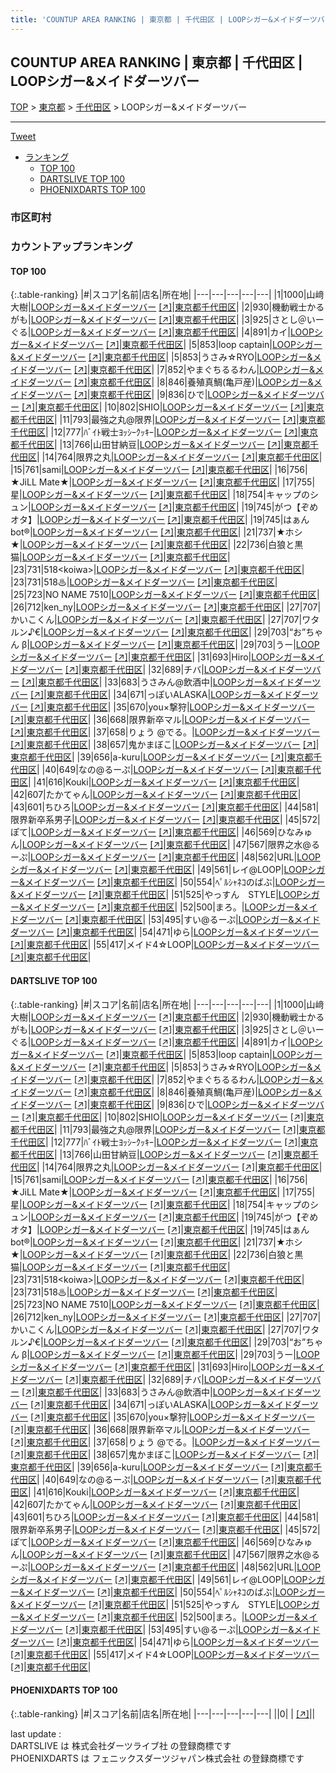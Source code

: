 ```yaml
---
title: 'COUNTUP AREA RANKING | 東京都 | 千代田区 | LOOPシガー&メイドダーツバー'
---
```

## COUNTUP AREA RANKING | 東京都 | 千代田区 | LOOPシガー&メイドダーツバー

[TOP](/darts/rank/) > [東京都](/darts/rank/東京都/) > [千代田区](/darts/rank/東京都/千代田区/) > LOOPシガー&メイドダーツバー

___

<a href="https://twitter.com/share?ref_src=twsrc%5Etfw" data-text="COUNTUP AREA RANKING | 東京都千代田区LOOPシガー&メイドダーツバー" class="twitter-share-button" data-hashtags="DARTSLIVE,PHOENIXDARTS,darts,ダーツ" data-show-count="false">Tweet</a>

* [ランキング](#カウントアップランキング)
    * [TOP 100](#top-100)
    * [DARTSLIVE TOP 100](#dartslive-top-100)
    * [PHOENIXDARTS TOP 100](#phoenixdarts-top-100)

### 市区町村

<ul>

</ul>

### カウントアップランキング

#### TOP 100



{:.table-ranking}
|#|スコア|名前|店名|所在地|
|---|---|---|---|---|
|1|1000|<span class="rank-name-dl">山﨑 大樹</span>|<a href="/darts/rank/shops/3cdc8f476b7cd1450d9b047a20a7ba1e.html">LOOPシガー&メイドダーツバー</a> <a href="https://search.dartslive.com/jp/shop/3cdc8f476b7cd1450d9b047a20a7ba1e">[↗]</a>|<a href="/darts/rank/東京都/千代田区">東京都千代田区</a>|
|2|930|<span class="rank-name-dl">機動戦士かるがも</span>|<a href="/darts/rank/shops/3cdc8f476b7cd1450d9b047a20a7ba1e.html">LOOPシガー&メイドダーツバー</a> <a href="https://search.dartslive.com/jp/shop/3cdc8f476b7cd1450d9b047a20a7ba1e">[↗]</a>|<a href="/darts/rank/東京都/千代田区">東京都千代田区</a>|
|3|925|<span class="rank-name-dl">さとし＠いーぐる</span>|<a href="/darts/rank/shops/3cdc8f476b7cd1450d9b047a20a7ba1e.html">LOOPシガー&メイドダーツバー</a> <a href="https://search.dartslive.com/jp/shop/3cdc8f476b7cd1450d9b047a20a7ba1e">[↗]</a>|<a href="/darts/rank/東京都/千代田区">東京都千代田区</a>|
|4|891|<span class="rank-name-dl">カイ</span>|<a href="/darts/rank/shops/3cdc8f476b7cd1450d9b047a20a7ba1e.html">LOOPシガー&メイドダーツバー</a> <a href="https://search.dartslive.com/jp/shop/3cdc8f476b7cd1450d9b047a20a7ba1e">[↗]</a>|<a href="/darts/rank/東京都/千代田区">東京都千代田区</a>|
|5|853|<span class="rank-name-dl">loop captain</span>|<a href="/darts/rank/shops/3cdc8f476b7cd1450d9b047a20a7ba1e.html">LOOPシガー&メイドダーツバー</a> <a href="https://search.dartslive.com/jp/shop/3cdc8f476b7cd1450d9b047a20a7ba1e">[↗]</a>|<a href="/darts/rank/東京都/千代田区">東京都千代田区</a>|
|5|853|<span class="rank-name-dl">うさみ☆RYO</span>|<a href="/darts/rank/shops/3cdc8f476b7cd1450d9b047a20a7ba1e.html">LOOPシガー&メイドダーツバー</a> <a href="https://search.dartslive.com/jp/shop/3cdc8f476b7cd1450d9b047a20a7ba1e">[↗]</a>|<a href="/darts/rank/東京都/千代田区">東京都千代田区</a>|
|7|852|<span class="rank-name-dl">やまぐちるるわん</span>|<a href="/darts/rank/shops/3cdc8f476b7cd1450d9b047a20a7ba1e.html">LOOPシガー&メイドダーツバー</a> <a href="https://search.dartslive.com/jp/shop/3cdc8f476b7cd1450d9b047a20a7ba1e">[↗]</a>|<a href="/darts/rank/東京都/千代田区">東京都千代田区</a>|
|8|846|<span class="rank-name-dl">養殖真鯛(亀戸産)</span>|<a href="/darts/rank/shops/3cdc8f476b7cd1450d9b047a20a7ba1e.html">LOOPシガー&メイドダーツバー</a> <a href="https://search.dartslive.com/jp/shop/3cdc8f476b7cd1450d9b047a20a7ba1e">[↗]</a>|<a href="/darts/rank/東京都/千代田区">東京都千代田区</a>|
|9|836|<span class="rank-name-dl">ひで</span>|<a href="/darts/rank/shops/3cdc8f476b7cd1450d9b047a20a7ba1e.html">LOOPシガー&メイドダーツバー</a> <a href="https://search.dartslive.com/jp/shop/3cdc8f476b7cd1450d9b047a20a7ba1e">[↗]</a>|<a href="/darts/rank/東京都/千代田区">東京都千代田区</a>|
|10|802|<span class="rank-name-dl">SHIO</span>|<a href="/darts/rank/shops/3cdc8f476b7cd1450d9b047a20a7ba1e.html">LOOPシガー&メイドダーツバー</a> <a href="https://search.dartslive.com/jp/shop/3cdc8f476b7cd1450d9b047a20a7ba1e">[↗]</a>|<a href="/darts/rank/東京都/千代田区">東京都千代田区</a>|
|11|793|<span class="rank-name-dl">最強之丸@限界</span>|<a href="/darts/rank/shops/3cdc8f476b7cd1450d9b047a20a7ba1e.html">LOOPシガー&メイドダーツバー</a> <a href="https://search.dartslive.com/jp/shop/3cdc8f476b7cd1450d9b047a20a7ba1e">[↗]</a>|<a href="/darts/rank/東京都/千代田区">東京都千代田区</a>|
|12|777|<span class="rank-name-dl">ﾊﾞｲﾄ戦士ﾖｯｼｰｸｯｷｰ</span>|<a href="/darts/rank/shops/3cdc8f476b7cd1450d9b047a20a7ba1e.html">LOOPシガー&メイドダーツバー</a> <a href="https://search.dartslive.com/jp/shop/3cdc8f476b7cd1450d9b047a20a7ba1e">[↗]</a>|<a href="/darts/rank/東京都/千代田区">東京都千代田区</a>|
|13|766|<span class="rank-name-dl">山田甘納豆</span>|<a href="/darts/rank/shops/3cdc8f476b7cd1450d9b047a20a7ba1e.html">LOOPシガー&メイドダーツバー</a> <a href="https://search.dartslive.com/jp/shop/3cdc8f476b7cd1450d9b047a20a7ba1e">[↗]</a>|<a href="/darts/rank/東京都/千代田区">東京都千代田区</a>|
|14|764|<span class="rank-name-dl">限界之丸</span>|<a href="/darts/rank/shops/3cdc8f476b7cd1450d9b047a20a7ba1e.html">LOOPシガー&メイドダーツバー</a> <a href="https://search.dartslive.com/jp/shop/3cdc8f476b7cd1450d9b047a20a7ba1e">[↗]</a>|<a href="/darts/rank/東京都/千代田区">東京都千代田区</a>|
|15|761|<span class="rank-name-dl">sami</span>|<a href="/darts/rank/shops/3cdc8f476b7cd1450d9b047a20a7ba1e.html">LOOPシガー&メイドダーツバー</a> <a href="https://search.dartslive.com/jp/shop/3cdc8f476b7cd1450d9b047a20a7ba1e">[↗]</a>|<a href="/darts/rank/東京都/千代田区">東京都千代田区</a>|
|16|756|<span class="rank-name-dl">★JiLL Mate★</span>|<a href="/darts/rank/shops/3cdc8f476b7cd1450d9b047a20a7ba1e.html">LOOPシガー&メイドダーツバー</a> <a href="https://search.dartslive.com/jp/shop/3cdc8f476b7cd1450d9b047a20a7ba1e">[↗]</a>|<a href="/darts/rank/東京都/千代田区">東京都千代田区</a>|
|17|755|<span class="rank-name-dl">星</span>|<a href="/darts/rank/shops/3cdc8f476b7cd1450d9b047a20a7ba1e.html">LOOPシガー&メイドダーツバー</a> <a href="https://search.dartslive.com/jp/shop/3cdc8f476b7cd1450d9b047a20a7ba1e">[↗]</a>|<a href="/darts/rank/東京都/千代田区">東京都千代田区</a>|
|18|754|<span class="rank-name-dl">キャップのシュン</span>|<a href="/darts/rank/shops/3cdc8f476b7cd1450d9b047a20a7ba1e.html">LOOPシガー&メイドダーツバー</a> <a href="https://search.dartslive.com/jp/shop/3cdc8f476b7cd1450d9b047a20a7ba1e">[↗]</a>|<a href="/darts/rank/東京都/千代田区">東京都千代田区</a>|
|19|745|<span class="rank-name-dl">がつ【ぞめオタ】</span>|<a href="/darts/rank/shops/3cdc8f476b7cd1450d9b047a20a7ba1e.html">LOOPシガー&メイドダーツバー</a> <a href="https://search.dartslive.com/jp/shop/3cdc8f476b7cd1450d9b047a20a7ba1e">[↗]</a>|<a href="/darts/rank/東京都/千代田区">東京都千代田区</a>|
|19|745|<span class="rank-name-dl">はぁんbot®</span>|<a href="/darts/rank/shops/3cdc8f476b7cd1450d9b047a20a7ba1e.html">LOOPシガー&メイドダーツバー</a> <a href="https://search.dartslive.com/jp/shop/3cdc8f476b7cd1450d9b047a20a7ba1e">[↗]</a>|<a href="/darts/rank/東京都/千代田区">東京都千代田区</a>|
|21|737|<span class="rank-name-dl">★ホシ★</span>|<a href="/darts/rank/shops/3cdc8f476b7cd1450d9b047a20a7ba1e.html">LOOPシガー&メイドダーツバー</a> <a href="https://search.dartslive.com/jp/shop/3cdc8f476b7cd1450d9b047a20a7ba1e">[↗]</a>|<a href="/darts/rank/東京都/千代田区">東京都千代田区</a>|
|22|736|<span class="rank-name-dl">白狼と黒猫</span>|<a href="/darts/rank/shops/3cdc8f476b7cd1450d9b047a20a7ba1e.html">LOOPシガー&メイドダーツバー</a> <a href="https://search.dartslive.com/jp/shop/3cdc8f476b7cd1450d9b047a20a7ba1e">[↗]</a>|<a href="/darts/rank/東京都/千代田区">東京都千代田区</a>|
|23|731|<span class="rank-name-dl">518&lt;koiwa&gt;</span>|<a href="/darts/rank/shops/3cdc8f476b7cd1450d9b047a20a7ba1e.html">LOOPシガー&メイドダーツバー</a> <a href="https://search.dartslive.com/jp/shop/3cdc8f476b7cd1450d9b047a20a7ba1e">[↗]</a>|<a href="/darts/rank/東京都/千代田区">東京都千代田区</a>|
|23|731|<span class="rank-name-dl">518♨</span>|<a href="/darts/rank/shops/3cdc8f476b7cd1450d9b047a20a7ba1e.html">LOOPシガー&メイドダーツバー</a> <a href="https://search.dartslive.com/jp/shop/3cdc8f476b7cd1450d9b047a20a7ba1e">[↗]</a>|<a href="/darts/rank/東京都/千代田区">東京都千代田区</a>|
|25|723|<span class="rank-name-dl">NO NAME 7510</span>|<a href="/darts/rank/shops/3cdc8f476b7cd1450d9b047a20a7ba1e.html">LOOPシガー&メイドダーツバー</a> <a href="https://search.dartslive.com/jp/shop/3cdc8f476b7cd1450d9b047a20a7ba1e">[↗]</a>|<a href="/darts/rank/東京都/千代田区">東京都千代田区</a>|
|26|712|<span class="rank-name-dl">ken_ny</span>|<a href="/darts/rank/shops/3cdc8f476b7cd1450d9b047a20a7ba1e.html">LOOPシガー&メイドダーツバー</a> <a href="https://search.dartslive.com/jp/shop/3cdc8f476b7cd1450d9b047a20a7ba1e">[↗]</a>|<a href="/darts/rank/東京都/千代田区">東京都千代田区</a>|
|27|707|<span class="rank-name-dl">かいこくん</span>|<a href="/darts/rank/shops/3cdc8f476b7cd1450d9b047a20a7ba1e.html">LOOPシガー&メイドダーツバー</a> <a href="https://search.dartslive.com/jp/shop/3cdc8f476b7cd1450d9b047a20a7ba1e">[↗]</a>|<a href="/darts/rank/東京都/千代田区">東京都千代田区</a>|
|27|707|<span class="rank-name-dl">ワタルン♪€</span>|<a href="/darts/rank/shops/3cdc8f476b7cd1450d9b047a20a7ba1e.html">LOOPシガー&メイドダーツバー</a> <a href="https://search.dartslive.com/jp/shop/3cdc8f476b7cd1450d9b047a20a7ba1e">[↗]</a>|<a href="/darts/rank/東京都/千代田区">東京都千代田区</a>|
|29|703|<span class="rank-name-dl">“お”ちゃん β</span>|<a href="/darts/rank/shops/3cdc8f476b7cd1450d9b047a20a7ba1e.html">LOOPシガー&メイドダーツバー</a> <a href="https://search.dartslive.com/jp/shop/3cdc8f476b7cd1450d9b047a20a7ba1e">[↗]</a>|<a href="/darts/rank/東京都/千代田区">東京都千代田区</a>|
|29|703|<span class="rank-name-dl">うー</span>|<a href="/darts/rank/shops/3cdc8f476b7cd1450d9b047a20a7ba1e.html">LOOPシガー&メイドダーツバー</a> <a href="https://search.dartslive.com/jp/shop/3cdc8f476b7cd1450d9b047a20a7ba1e">[↗]</a>|<a href="/darts/rank/東京都/千代田区">東京都千代田区</a>|
|31|693|<span class="rank-name-dl">Hiro</span>|<a href="/darts/rank/shops/3cdc8f476b7cd1450d9b047a20a7ba1e.html">LOOPシガー&メイドダーツバー</a> <a href="https://search.dartslive.com/jp/shop/3cdc8f476b7cd1450d9b047a20a7ba1e">[↗]</a>|<a href="/darts/rank/東京都/千代田区">東京都千代田区</a>|
|32|689|<span class="rank-name-dl">チバ</span>|<a href="/darts/rank/shops/3cdc8f476b7cd1450d9b047a20a7ba1e.html">LOOPシガー&メイドダーツバー</a> <a href="https://search.dartslive.com/jp/shop/3cdc8f476b7cd1450d9b047a20a7ba1e">[↗]</a>|<a href="/darts/rank/東京都/千代田区">東京都千代田区</a>|
|33|683|<span class="rank-name-dl">うさみん@飲酒中</span>|<a href="/darts/rank/shops/3cdc8f476b7cd1450d9b047a20a7ba1e.html">LOOPシガー&メイドダーツバー</a> <a href="https://search.dartslive.com/jp/shop/3cdc8f476b7cd1450d9b047a20a7ba1e">[↗]</a>|<a href="/darts/rank/東京都/千代田区">東京都千代田区</a>|
|34|671|<span class="rank-name-dl">っぽいALASKA</span>|<a href="/darts/rank/shops/3cdc8f476b7cd1450d9b047a20a7ba1e.html">LOOPシガー&メイドダーツバー</a> <a href="https://search.dartslive.com/jp/shop/3cdc8f476b7cd1450d9b047a20a7ba1e">[↗]</a>|<a href="/darts/rank/東京都/千代田区">東京都千代田区</a>|
|35|670|<span class="rank-name-dl">you×撃狩</span>|<a href="/darts/rank/shops/3cdc8f476b7cd1450d9b047a20a7ba1e.html">LOOPシガー&メイドダーツバー</a> <a href="https://search.dartslive.com/jp/shop/3cdc8f476b7cd1450d9b047a20a7ba1e">[↗]</a>|<a href="/darts/rank/東京都/千代田区">東京都千代田区</a>|
|36|668|<span class="rank-name-dl">限界新卒マル</span>|<a href="/darts/rank/shops/3cdc8f476b7cd1450d9b047a20a7ba1e.html">LOOPシガー&メイドダーツバー</a> <a href="https://search.dartslive.com/jp/shop/3cdc8f476b7cd1450d9b047a20a7ba1e">[↗]</a>|<a href="/darts/rank/東京都/千代田区">東京都千代田区</a>|
|37|658|<span class="rank-name-dl">りょう @でる。</span>|<a href="/darts/rank/shops/3cdc8f476b7cd1450d9b047a20a7ba1e.html">LOOPシガー&メイドダーツバー</a> <a href="https://search.dartslive.com/jp/shop/3cdc8f476b7cd1450d9b047a20a7ba1e">[↗]</a>|<a href="/darts/rank/東京都/千代田区">東京都千代田区</a>|
|38|657|<span class="rank-name-dl">鬼かまぼこ</span>|<a href="/darts/rank/shops/3cdc8f476b7cd1450d9b047a20a7ba1e.html">LOOPシガー&メイドダーツバー</a> <a href="https://search.dartslive.com/jp/shop/3cdc8f476b7cd1450d9b047a20a7ba1e">[↗]</a>|<a href="/darts/rank/東京都/千代田区">東京都千代田区</a>|
|39|656|<span class="rank-name-dl">a-kuru</span>|<a href="/darts/rank/shops/3cdc8f476b7cd1450d9b047a20a7ba1e.html">LOOPシガー&メイドダーツバー</a> <a href="https://search.dartslive.com/jp/shop/3cdc8f476b7cd1450d9b047a20a7ba1e">[↗]</a>|<a href="/darts/rank/東京都/千代田区">東京都千代田区</a>|
|40|649|<span class="rank-name-dl">なの@るーぷ</span>|<a href="/darts/rank/shops/3cdc8f476b7cd1450d9b047a20a7ba1e.html">LOOPシガー&メイドダーツバー</a> <a href="https://search.dartslive.com/jp/shop/3cdc8f476b7cd1450d9b047a20a7ba1e">[↗]</a>|<a href="/darts/rank/東京都/千代田区">東京都千代田区</a>|
|41|616|<span class="rank-name-dl">Kouki</span>|<a href="/darts/rank/shops/3cdc8f476b7cd1450d9b047a20a7ba1e.html">LOOPシガー&メイドダーツバー</a> <a href="https://search.dartslive.com/jp/shop/3cdc8f476b7cd1450d9b047a20a7ba1e">[↗]</a>|<a href="/darts/rank/東京都/千代田区">東京都千代田区</a>|
|42|607|<span class="rank-name-dl">たかてゃん</span>|<a href="/darts/rank/shops/3cdc8f476b7cd1450d9b047a20a7ba1e.html">LOOPシガー&メイドダーツバー</a> <a href="https://search.dartslive.com/jp/shop/3cdc8f476b7cd1450d9b047a20a7ba1e">[↗]</a>|<a href="/darts/rank/東京都/千代田区">東京都千代田区</a>|
|43|601|<span class="rank-name-dl">ちひろ</span>|<a href="/darts/rank/shops/3cdc8f476b7cd1450d9b047a20a7ba1e.html">LOOPシガー&メイドダーツバー</a> <a href="https://search.dartslive.com/jp/shop/3cdc8f476b7cd1450d9b047a20a7ba1e">[↗]</a>|<a href="/darts/rank/東京都/千代田区">東京都千代田区</a>|
|44|581|<span class="rank-name-dl">限界新卒系男子</span>|<a href="/darts/rank/shops/3cdc8f476b7cd1450d9b047a20a7ba1e.html">LOOPシガー&メイドダーツバー</a> <a href="https://search.dartslive.com/jp/shop/3cdc8f476b7cd1450d9b047a20a7ba1e">[↗]</a>|<a href="/darts/rank/東京都/千代田区">東京都千代田区</a>|
|45|572|<span class="rank-name-dl">ぽて</span>|<a href="/darts/rank/shops/3cdc8f476b7cd1450d9b047a20a7ba1e.html">LOOPシガー&メイドダーツバー</a> <a href="https://search.dartslive.com/jp/shop/3cdc8f476b7cd1450d9b047a20a7ba1e">[↗]</a>|<a href="/darts/rank/東京都/千代田区">東京都千代田区</a>|
|46|569|<span class="rank-name-dl">ひなみゅん</span>|<a href="/darts/rank/shops/3cdc8f476b7cd1450d9b047a20a7ba1e.html">LOOPシガー&メイドダーツバー</a> <a href="https://search.dartslive.com/jp/shop/3cdc8f476b7cd1450d9b047a20a7ba1e">[↗]</a>|<a href="/darts/rank/東京都/千代田区">東京都千代田区</a>|
|47|567|<span class="rank-name-dl">限界之水@るーぷ</span>|<a href="/darts/rank/shops/3cdc8f476b7cd1450d9b047a20a7ba1e.html">LOOPシガー&メイドダーツバー</a> <a href="https://search.dartslive.com/jp/shop/3cdc8f476b7cd1450d9b047a20a7ba1e">[↗]</a>|<a href="/darts/rank/東京都/千代田区">東京都千代田区</a>|
|48|562|<span class="rank-name-dl">URL</span>|<a href="/darts/rank/shops/3cdc8f476b7cd1450d9b047a20a7ba1e.html">LOOPシガー&メイドダーツバー</a> <a href="https://search.dartslive.com/jp/shop/3cdc8f476b7cd1450d9b047a20a7ba1e">[↗]</a>|<a href="/darts/rank/東京都/千代田区">東京都千代田区</a>|
|49|561|<span class="rank-name-dl">レイ@LOOP</span>|<a href="/darts/rank/shops/3cdc8f476b7cd1450d9b047a20a7ba1e.html">LOOPシガー&メイドダーツバー</a> <a href="https://search.dartslive.com/jp/shop/3cdc8f476b7cd1450d9b047a20a7ba1e">[↗]</a>|<a href="/darts/rank/東京都/千代田区">東京都千代田区</a>|
|50|554|<span class="rank-name-dl">ﾍﾟﾙｼｬﾈｺのばぶ</span>|<a href="/darts/rank/shops/3cdc8f476b7cd1450d9b047a20a7ba1e.html">LOOPシガー&メイドダーツバー</a> <a href="https://search.dartslive.com/jp/shop/3cdc8f476b7cd1450d9b047a20a7ba1e">[↗]</a>|<a href="/darts/rank/東京都/千代田区">東京都千代田区</a>|
|51|525|<span class="rank-name-dl">やっすん　STYLE</span>|<a href="/darts/rank/shops/3cdc8f476b7cd1450d9b047a20a7ba1e.html">LOOPシガー&メイドダーツバー</a> <a href="https://search.dartslive.com/jp/shop/3cdc8f476b7cd1450d9b047a20a7ba1e">[↗]</a>|<a href="/darts/rank/東京都/千代田区">東京都千代田区</a>|
|52|500|<span class="rank-name-dl">まろ。</span>|<a href="/darts/rank/shops/3cdc8f476b7cd1450d9b047a20a7ba1e.html">LOOPシガー&メイドダーツバー</a> <a href="https://search.dartslive.com/jp/shop/3cdc8f476b7cd1450d9b047a20a7ba1e">[↗]</a>|<a href="/darts/rank/東京都/千代田区">東京都千代田区</a>|
|53|495|<span class="rank-name-dl">すい@るーぷ</span>|<a href="/darts/rank/shops/3cdc8f476b7cd1450d9b047a20a7ba1e.html">LOOPシガー&メイドダーツバー</a> <a href="https://search.dartslive.com/jp/shop/3cdc8f476b7cd1450d9b047a20a7ba1e">[↗]</a>|<a href="/darts/rank/東京都/千代田区">東京都千代田区</a>|
|54|471|<span class="rank-name-dl">ゆら</span>|<a href="/darts/rank/shops/3cdc8f476b7cd1450d9b047a20a7ba1e.html">LOOPシガー&メイドダーツバー</a> <a href="https://search.dartslive.com/jp/shop/3cdc8f476b7cd1450d9b047a20a7ba1e">[↗]</a>|<a href="/darts/rank/東京都/千代田区">東京都千代田区</a>|
|55|417|<span class="rank-name-dl">メイド4☆LOOP</span>|<a href="/darts/rank/shops/3cdc8f476b7cd1450d9b047a20a7ba1e.html">LOOPシガー&メイドダーツバー</a> <a href="https://search.dartslive.com/jp/shop/3cdc8f476b7cd1450d9b047a20a7ba1e">[↗]</a>|<a href="/darts/rank/東京都/千代田区">東京都千代田区</a>|


#### DARTSLIVE TOP 100



{:.table-ranking}
|#|スコア|名前|店名|所在地|
|---|---|---|---|---|
|1|1000|<span class="rank-name-dl">山﨑 大樹</span>|<a href="/darts/rank/shops/3cdc8f476b7cd1450d9b047a20a7ba1e.html">LOOPシガー&メイドダーツバー</a> <a href="https://search.dartslive.com/jp/shop/3cdc8f476b7cd1450d9b047a20a7ba1e">[↗]</a>|<a href="/darts/rank/東京都/千代田区">東京都千代田区</a>|
|2|930|<span class="rank-name-dl">機動戦士かるがも</span>|<a href="/darts/rank/shops/3cdc8f476b7cd1450d9b047a20a7ba1e.html">LOOPシガー&メイドダーツバー</a> <a href="https://search.dartslive.com/jp/shop/3cdc8f476b7cd1450d9b047a20a7ba1e">[↗]</a>|<a href="/darts/rank/東京都/千代田区">東京都千代田区</a>|
|3|925|<span class="rank-name-dl">さとし＠いーぐる</span>|<a href="/darts/rank/shops/3cdc8f476b7cd1450d9b047a20a7ba1e.html">LOOPシガー&メイドダーツバー</a> <a href="https://search.dartslive.com/jp/shop/3cdc8f476b7cd1450d9b047a20a7ba1e">[↗]</a>|<a href="/darts/rank/東京都/千代田区">東京都千代田区</a>|
|4|891|<span class="rank-name-dl">カイ</span>|<a href="/darts/rank/shops/3cdc8f476b7cd1450d9b047a20a7ba1e.html">LOOPシガー&メイドダーツバー</a> <a href="https://search.dartslive.com/jp/shop/3cdc8f476b7cd1450d9b047a20a7ba1e">[↗]</a>|<a href="/darts/rank/東京都/千代田区">東京都千代田区</a>|
|5|853|<span class="rank-name-dl">loop captain</span>|<a href="/darts/rank/shops/3cdc8f476b7cd1450d9b047a20a7ba1e.html">LOOPシガー&メイドダーツバー</a> <a href="https://search.dartslive.com/jp/shop/3cdc8f476b7cd1450d9b047a20a7ba1e">[↗]</a>|<a href="/darts/rank/東京都/千代田区">東京都千代田区</a>|
|5|853|<span class="rank-name-dl">うさみ☆RYO</span>|<a href="/darts/rank/shops/3cdc8f476b7cd1450d9b047a20a7ba1e.html">LOOPシガー&メイドダーツバー</a> <a href="https://search.dartslive.com/jp/shop/3cdc8f476b7cd1450d9b047a20a7ba1e">[↗]</a>|<a href="/darts/rank/東京都/千代田区">東京都千代田区</a>|
|7|852|<span class="rank-name-dl">やまぐちるるわん</span>|<a href="/darts/rank/shops/3cdc8f476b7cd1450d9b047a20a7ba1e.html">LOOPシガー&メイドダーツバー</a> <a href="https://search.dartslive.com/jp/shop/3cdc8f476b7cd1450d9b047a20a7ba1e">[↗]</a>|<a href="/darts/rank/東京都/千代田区">東京都千代田区</a>|
|8|846|<span class="rank-name-dl">養殖真鯛(亀戸産)</span>|<a href="/darts/rank/shops/3cdc8f476b7cd1450d9b047a20a7ba1e.html">LOOPシガー&メイドダーツバー</a> <a href="https://search.dartslive.com/jp/shop/3cdc8f476b7cd1450d9b047a20a7ba1e">[↗]</a>|<a href="/darts/rank/東京都/千代田区">東京都千代田区</a>|
|9|836|<span class="rank-name-dl">ひで</span>|<a href="/darts/rank/shops/3cdc8f476b7cd1450d9b047a20a7ba1e.html">LOOPシガー&メイドダーツバー</a> <a href="https://search.dartslive.com/jp/shop/3cdc8f476b7cd1450d9b047a20a7ba1e">[↗]</a>|<a href="/darts/rank/東京都/千代田区">東京都千代田区</a>|
|10|802|<span class="rank-name-dl">SHIO</span>|<a href="/darts/rank/shops/3cdc8f476b7cd1450d9b047a20a7ba1e.html">LOOPシガー&メイドダーツバー</a> <a href="https://search.dartslive.com/jp/shop/3cdc8f476b7cd1450d9b047a20a7ba1e">[↗]</a>|<a href="/darts/rank/東京都/千代田区">東京都千代田区</a>|
|11|793|<span class="rank-name-dl">最強之丸@限界</span>|<a href="/darts/rank/shops/3cdc8f476b7cd1450d9b047a20a7ba1e.html">LOOPシガー&メイドダーツバー</a> <a href="https://search.dartslive.com/jp/shop/3cdc8f476b7cd1450d9b047a20a7ba1e">[↗]</a>|<a href="/darts/rank/東京都/千代田区">東京都千代田区</a>|
|12|777|<span class="rank-name-dl">ﾊﾞｲﾄ戦士ﾖｯｼｰｸｯｷｰ</span>|<a href="/darts/rank/shops/3cdc8f476b7cd1450d9b047a20a7ba1e.html">LOOPシガー&メイドダーツバー</a> <a href="https://search.dartslive.com/jp/shop/3cdc8f476b7cd1450d9b047a20a7ba1e">[↗]</a>|<a href="/darts/rank/東京都/千代田区">東京都千代田区</a>|
|13|766|<span class="rank-name-dl">山田甘納豆</span>|<a href="/darts/rank/shops/3cdc8f476b7cd1450d9b047a20a7ba1e.html">LOOPシガー&メイドダーツバー</a> <a href="https://search.dartslive.com/jp/shop/3cdc8f476b7cd1450d9b047a20a7ba1e">[↗]</a>|<a href="/darts/rank/東京都/千代田区">東京都千代田区</a>|
|14|764|<span class="rank-name-dl">限界之丸</span>|<a href="/darts/rank/shops/3cdc8f476b7cd1450d9b047a20a7ba1e.html">LOOPシガー&メイドダーツバー</a> <a href="https://search.dartslive.com/jp/shop/3cdc8f476b7cd1450d9b047a20a7ba1e">[↗]</a>|<a href="/darts/rank/東京都/千代田区">東京都千代田区</a>|
|15|761|<span class="rank-name-dl">sami</span>|<a href="/darts/rank/shops/3cdc8f476b7cd1450d9b047a20a7ba1e.html">LOOPシガー&メイドダーツバー</a> <a href="https://search.dartslive.com/jp/shop/3cdc8f476b7cd1450d9b047a20a7ba1e">[↗]</a>|<a href="/darts/rank/東京都/千代田区">東京都千代田区</a>|
|16|756|<span class="rank-name-dl">★JiLL Mate★</span>|<a href="/darts/rank/shops/3cdc8f476b7cd1450d9b047a20a7ba1e.html">LOOPシガー&メイドダーツバー</a> <a href="https://search.dartslive.com/jp/shop/3cdc8f476b7cd1450d9b047a20a7ba1e">[↗]</a>|<a href="/darts/rank/東京都/千代田区">東京都千代田区</a>|
|17|755|<span class="rank-name-dl">星</span>|<a href="/darts/rank/shops/3cdc8f476b7cd1450d9b047a20a7ba1e.html">LOOPシガー&メイドダーツバー</a> <a href="https://search.dartslive.com/jp/shop/3cdc8f476b7cd1450d9b047a20a7ba1e">[↗]</a>|<a href="/darts/rank/東京都/千代田区">東京都千代田区</a>|
|18|754|<span class="rank-name-dl">キャップのシュン</span>|<a href="/darts/rank/shops/3cdc8f476b7cd1450d9b047a20a7ba1e.html">LOOPシガー&メイドダーツバー</a> <a href="https://search.dartslive.com/jp/shop/3cdc8f476b7cd1450d9b047a20a7ba1e">[↗]</a>|<a href="/darts/rank/東京都/千代田区">東京都千代田区</a>|
|19|745|<span class="rank-name-dl">がつ【ぞめオタ】</span>|<a href="/darts/rank/shops/3cdc8f476b7cd1450d9b047a20a7ba1e.html">LOOPシガー&メイドダーツバー</a> <a href="https://search.dartslive.com/jp/shop/3cdc8f476b7cd1450d9b047a20a7ba1e">[↗]</a>|<a href="/darts/rank/東京都/千代田区">東京都千代田区</a>|
|19|745|<span class="rank-name-dl">はぁんbot®</span>|<a href="/darts/rank/shops/3cdc8f476b7cd1450d9b047a20a7ba1e.html">LOOPシガー&メイドダーツバー</a> <a href="https://search.dartslive.com/jp/shop/3cdc8f476b7cd1450d9b047a20a7ba1e">[↗]</a>|<a href="/darts/rank/東京都/千代田区">東京都千代田区</a>|
|21|737|<span class="rank-name-dl">★ホシ★</span>|<a href="/darts/rank/shops/3cdc8f476b7cd1450d9b047a20a7ba1e.html">LOOPシガー&メイドダーツバー</a> <a href="https://search.dartslive.com/jp/shop/3cdc8f476b7cd1450d9b047a20a7ba1e">[↗]</a>|<a href="/darts/rank/東京都/千代田区">東京都千代田区</a>|
|22|736|<span class="rank-name-dl">白狼と黒猫</span>|<a href="/darts/rank/shops/3cdc8f476b7cd1450d9b047a20a7ba1e.html">LOOPシガー&メイドダーツバー</a> <a href="https://search.dartslive.com/jp/shop/3cdc8f476b7cd1450d9b047a20a7ba1e">[↗]</a>|<a href="/darts/rank/東京都/千代田区">東京都千代田区</a>|
|23|731|<span class="rank-name-dl">518&lt;koiwa&gt;</span>|<a href="/darts/rank/shops/3cdc8f476b7cd1450d9b047a20a7ba1e.html">LOOPシガー&メイドダーツバー</a> <a href="https://search.dartslive.com/jp/shop/3cdc8f476b7cd1450d9b047a20a7ba1e">[↗]</a>|<a href="/darts/rank/東京都/千代田区">東京都千代田区</a>|
|23|731|<span class="rank-name-dl">518♨</span>|<a href="/darts/rank/shops/3cdc8f476b7cd1450d9b047a20a7ba1e.html">LOOPシガー&メイドダーツバー</a> <a href="https://search.dartslive.com/jp/shop/3cdc8f476b7cd1450d9b047a20a7ba1e">[↗]</a>|<a href="/darts/rank/東京都/千代田区">東京都千代田区</a>|
|25|723|<span class="rank-name-dl">NO NAME 7510</span>|<a href="/darts/rank/shops/3cdc8f476b7cd1450d9b047a20a7ba1e.html">LOOPシガー&メイドダーツバー</a> <a href="https://search.dartslive.com/jp/shop/3cdc8f476b7cd1450d9b047a20a7ba1e">[↗]</a>|<a href="/darts/rank/東京都/千代田区">東京都千代田区</a>|
|26|712|<span class="rank-name-dl">ken_ny</span>|<a href="/darts/rank/shops/3cdc8f476b7cd1450d9b047a20a7ba1e.html">LOOPシガー&メイドダーツバー</a> <a href="https://search.dartslive.com/jp/shop/3cdc8f476b7cd1450d9b047a20a7ba1e">[↗]</a>|<a href="/darts/rank/東京都/千代田区">東京都千代田区</a>|
|27|707|<span class="rank-name-dl">かいこくん</span>|<a href="/darts/rank/shops/3cdc8f476b7cd1450d9b047a20a7ba1e.html">LOOPシガー&メイドダーツバー</a> <a href="https://search.dartslive.com/jp/shop/3cdc8f476b7cd1450d9b047a20a7ba1e">[↗]</a>|<a href="/darts/rank/東京都/千代田区">東京都千代田区</a>|
|27|707|<span class="rank-name-dl">ワタルン♪€</span>|<a href="/darts/rank/shops/3cdc8f476b7cd1450d9b047a20a7ba1e.html">LOOPシガー&メイドダーツバー</a> <a href="https://search.dartslive.com/jp/shop/3cdc8f476b7cd1450d9b047a20a7ba1e">[↗]</a>|<a href="/darts/rank/東京都/千代田区">東京都千代田区</a>|
|29|703|<span class="rank-name-dl">“お”ちゃん β</span>|<a href="/darts/rank/shops/3cdc8f476b7cd1450d9b047a20a7ba1e.html">LOOPシガー&メイドダーツバー</a> <a href="https://search.dartslive.com/jp/shop/3cdc8f476b7cd1450d9b047a20a7ba1e">[↗]</a>|<a href="/darts/rank/東京都/千代田区">東京都千代田区</a>|
|29|703|<span class="rank-name-dl">うー</span>|<a href="/darts/rank/shops/3cdc8f476b7cd1450d9b047a20a7ba1e.html">LOOPシガー&メイドダーツバー</a> <a href="https://search.dartslive.com/jp/shop/3cdc8f476b7cd1450d9b047a20a7ba1e">[↗]</a>|<a href="/darts/rank/東京都/千代田区">東京都千代田区</a>|
|31|693|<span class="rank-name-dl">Hiro</span>|<a href="/darts/rank/shops/3cdc8f476b7cd1450d9b047a20a7ba1e.html">LOOPシガー&メイドダーツバー</a> <a href="https://search.dartslive.com/jp/shop/3cdc8f476b7cd1450d9b047a20a7ba1e">[↗]</a>|<a href="/darts/rank/東京都/千代田区">東京都千代田区</a>|
|32|689|<span class="rank-name-dl">チバ</span>|<a href="/darts/rank/shops/3cdc8f476b7cd1450d9b047a20a7ba1e.html">LOOPシガー&メイドダーツバー</a> <a href="https://search.dartslive.com/jp/shop/3cdc8f476b7cd1450d9b047a20a7ba1e">[↗]</a>|<a href="/darts/rank/東京都/千代田区">東京都千代田区</a>|
|33|683|<span class="rank-name-dl">うさみん@飲酒中</span>|<a href="/darts/rank/shops/3cdc8f476b7cd1450d9b047a20a7ba1e.html">LOOPシガー&メイドダーツバー</a> <a href="https://search.dartslive.com/jp/shop/3cdc8f476b7cd1450d9b047a20a7ba1e">[↗]</a>|<a href="/darts/rank/東京都/千代田区">東京都千代田区</a>|
|34|671|<span class="rank-name-dl">っぽいALASKA</span>|<a href="/darts/rank/shops/3cdc8f476b7cd1450d9b047a20a7ba1e.html">LOOPシガー&メイドダーツバー</a> <a href="https://search.dartslive.com/jp/shop/3cdc8f476b7cd1450d9b047a20a7ba1e">[↗]</a>|<a href="/darts/rank/東京都/千代田区">東京都千代田区</a>|
|35|670|<span class="rank-name-dl">you×撃狩</span>|<a href="/darts/rank/shops/3cdc8f476b7cd1450d9b047a20a7ba1e.html">LOOPシガー&メイドダーツバー</a> <a href="https://search.dartslive.com/jp/shop/3cdc8f476b7cd1450d9b047a20a7ba1e">[↗]</a>|<a href="/darts/rank/東京都/千代田区">東京都千代田区</a>|
|36|668|<span class="rank-name-dl">限界新卒マル</span>|<a href="/darts/rank/shops/3cdc8f476b7cd1450d9b047a20a7ba1e.html">LOOPシガー&メイドダーツバー</a> <a href="https://search.dartslive.com/jp/shop/3cdc8f476b7cd1450d9b047a20a7ba1e">[↗]</a>|<a href="/darts/rank/東京都/千代田区">東京都千代田区</a>|
|37|658|<span class="rank-name-dl">りょう @でる。</span>|<a href="/darts/rank/shops/3cdc8f476b7cd1450d9b047a20a7ba1e.html">LOOPシガー&メイドダーツバー</a> <a href="https://search.dartslive.com/jp/shop/3cdc8f476b7cd1450d9b047a20a7ba1e">[↗]</a>|<a href="/darts/rank/東京都/千代田区">東京都千代田区</a>|
|38|657|<span class="rank-name-dl">鬼かまぼこ</span>|<a href="/darts/rank/shops/3cdc8f476b7cd1450d9b047a20a7ba1e.html">LOOPシガー&メイドダーツバー</a> <a href="https://search.dartslive.com/jp/shop/3cdc8f476b7cd1450d9b047a20a7ba1e">[↗]</a>|<a href="/darts/rank/東京都/千代田区">東京都千代田区</a>|
|39|656|<span class="rank-name-dl">a-kuru</span>|<a href="/darts/rank/shops/3cdc8f476b7cd1450d9b047a20a7ba1e.html">LOOPシガー&メイドダーツバー</a> <a href="https://search.dartslive.com/jp/shop/3cdc8f476b7cd1450d9b047a20a7ba1e">[↗]</a>|<a href="/darts/rank/東京都/千代田区">東京都千代田区</a>|
|40|649|<span class="rank-name-dl">なの@るーぷ</span>|<a href="/darts/rank/shops/3cdc8f476b7cd1450d9b047a20a7ba1e.html">LOOPシガー&メイドダーツバー</a> <a href="https://search.dartslive.com/jp/shop/3cdc8f476b7cd1450d9b047a20a7ba1e">[↗]</a>|<a href="/darts/rank/東京都/千代田区">東京都千代田区</a>|
|41|616|<span class="rank-name-dl">Kouki</span>|<a href="/darts/rank/shops/3cdc8f476b7cd1450d9b047a20a7ba1e.html">LOOPシガー&メイドダーツバー</a> <a href="https://search.dartslive.com/jp/shop/3cdc8f476b7cd1450d9b047a20a7ba1e">[↗]</a>|<a href="/darts/rank/東京都/千代田区">東京都千代田区</a>|
|42|607|<span class="rank-name-dl">たかてゃん</span>|<a href="/darts/rank/shops/3cdc8f476b7cd1450d9b047a20a7ba1e.html">LOOPシガー&メイドダーツバー</a> <a href="https://search.dartslive.com/jp/shop/3cdc8f476b7cd1450d9b047a20a7ba1e">[↗]</a>|<a href="/darts/rank/東京都/千代田区">東京都千代田区</a>|
|43|601|<span class="rank-name-dl">ちひろ</span>|<a href="/darts/rank/shops/3cdc8f476b7cd1450d9b047a20a7ba1e.html">LOOPシガー&メイドダーツバー</a> <a href="https://search.dartslive.com/jp/shop/3cdc8f476b7cd1450d9b047a20a7ba1e">[↗]</a>|<a href="/darts/rank/東京都/千代田区">東京都千代田区</a>|
|44|581|<span class="rank-name-dl">限界新卒系男子</span>|<a href="/darts/rank/shops/3cdc8f476b7cd1450d9b047a20a7ba1e.html">LOOPシガー&メイドダーツバー</a> <a href="https://search.dartslive.com/jp/shop/3cdc8f476b7cd1450d9b047a20a7ba1e">[↗]</a>|<a href="/darts/rank/東京都/千代田区">東京都千代田区</a>|
|45|572|<span class="rank-name-dl">ぽて</span>|<a href="/darts/rank/shops/3cdc8f476b7cd1450d9b047a20a7ba1e.html">LOOPシガー&メイドダーツバー</a> <a href="https://search.dartslive.com/jp/shop/3cdc8f476b7cd1450d9b047a20a7ba1e">[↗]</a>|<a href="/darts/rank/東京都/千代田区">東京都千代田区</a>|
|46|569|<span class="rank-name-dl">ひなみゅん</span>|<a href="/darts/rank/shops/3cdc8f476b7cd1450d9b047a20a7ba1e.html">LOOPシガー&メイドダーツバー</a> <a href="https://search.dartslive.com/jp/shop/3cdc8f476b7cd1450d9b047a20a7ba1e">[↗]</a>|<a href="/darts/rank/東京都/千代田区">東京都千代田区</a>|
|47|567|<span class="rank-name-dl">限界之水@るーぷ</span>|<a href="/darts/rank/shops/3cdc8f476b7cd1450d9b047a20a7ba1e.html">LOOPシガー&メイドダーツバー</a> <a href="https://search.dartslive.com/jp/shop/3cdc8f476b7cd1450d9b047a20a7ba1e">[↗]</a>|<a href="/darts/rank/東京都/千代田区">東京都千代田区</a>|
|48|562|<span class="rank-name-dl">URL</span>|<a href="/darts/rank/shops/3cdc8f476b7cd1450d9b047a20a7ba1e.html">LOOPシガー&メイドダーツバー</a> <a href="https://search.dartslive.com/jp/shop/3cdc8f476b7cd1450d9b047a20a7ba1e">[↗]</a>|<a href="/darts/rank/東京都/千代田区">東京都千代田区</a>|
|49|561|<span class="rank-name-dl">レイ@LOOP</span>|<a href="/darts/rank/shops/3cdc8f476b7cd1450d9b047a20a7ba1e.html">LOOPシガー&メイドダーツバー</a> <a href="https://search.dartslive.com/jp/shop/3cdc8f476b7cd1450d9b047a20a7ba1e">[↗]</a>|<a href="/darts/rank/東京都/千代田区">東京都千代田区</a>|
|50|554|<span class="rank-name-dl">ﾍﾟﾙｼｬﾈｺのばぶ</span>|<a href="/darts/rank/shops/3cdc8f476b7cd1450d9b047a20a7ba1e.html">LOOPシガー&メイドダーツバー</a> <a href="https://search.dartslive.com/jp/shop/3cdc8f476b7cd1450d9b047a20a7ba1e">[↗]</a>|<a href="/darts/rank/東京都/千代田区">東京都千代田区</a>|
|51|525|<span class="rank-name-dl">やっすん　STYLE</span>|<a href="/darts/rank/shops/3cdc8f476b7cd1450d9b047a20a7ba1e.html">LOOPシガー&メイドダーツバー</a> <a href="https://search.dartslive.com/jp/shop/3cdc8f476b7cd1450d9b047a20a7ba1e">[↗]</a>|<a href="/darts/rank/東京都/千代田区">東京都千代田区</a>|
|52|500|<span class="rank-name-dl">まろ。</span>|<a href="/darts/rank/shops/3cdc8f476b7cd1450d9b047a20a7ba1e.html">LOOPシガー&メイドダーツバー</a> <a href="https://search.dartslive.com/jp/shop/3cdc8f476b7cd1450d9b047a20a7ba1e">[↗]</a>|<a href="/darts/rank/東京都/千代田区">東京都千代田区</a>|
|53|495|<span class="rank-name-dl">すい@るーぷ</span>|<a href="/darts/rank/shops/3cdc8f476b7cd1450d9b047a20a7ba1e.html">LOOPシガー&メイドダーツバー</a> <a href="https://search.dartslive.com/jp/shop/3cdc8f476b7cd1450d9b047a20a7ba1e">[↗]</a>|<a href="/darts/rank/東京都/千代田区">東京都千代田区</a>|
|54|471|<span class="rank-name-dl">ゆら</span>|<a href="/darts/rank/shops/3cdc8f476b7cd1450d9b047a20a7ba1e.html">LOOPシガー&メイドダーツバー</a> <a href="https://search.dartslive.com/jp/shop/3cdc8f476b7cd1450d9b047a20a7ba1e">[↗]</a>|<a href="/darts/rank/東京都/千代田区">東京都千代田区</a>|
|55|417|<span class="rank-name-dl">メイド4☆LOOP</span>|<a href="/darts/rank/shops/3cdc8f476b7cd1450d9b047a20a7ba1e.html">LOOPシガー&メイドダーツバー</a> <a href="https://search.dartslive.com/jp/shop/3cdc8f476b7cd1450d9b047a20a7ba1e">[↗]</a>|<a href="/darts/rank/東京都/千代田区">東京都千代田区</a>|


#### PHOENIXDARTS TOP 100



{:.table-ranking}
|#|スコア|名前|店名|所在地|
|---|---|---|---|---|
||0|<span class="rank-name-dl"> </span>|<a href="/darts/rank/shops/.html"></a> <a href="">[↗]</a>|<a href="/darts/rank//"></a>|


<div class="footer border-top border-gray-light mt-5 pt-3 text-right text-gray">
    last update : <span style="font-weight: italic" id="foot_last_modified"></span><br />
    DARTSLIVE は 株式会社ダーツライブ社 の登録商標です<br />
    PHOENIXDARTS は フェニックスダーツジャパン株式会社 の登録商標です<br />
</div>

<script src="https://cdnjs.cloudflare.com/ajax/libs/jquery.tablesorter/2.31.3/js/jquery.tablesorter.min.js" integrity="sha512-qzgd5cYSZcosqpzpn7zF2ZId8f/8CHmFKZ8j7mU4OUXTNRd5g+ZHBPsgKEwoqxCtdQvExE5LprwwPAgoicguNg==" crossorigin="anonymous" referrerpolicy="no-referrer"></script>
<link rel="stylesheet" href="https://cdnjs.cloudflare.com/ajax/libs/jquery.tablesorter/2.31.3/css/theme.default.min.css" integrity="sha512-wghhOJkjQX0Lh3NSWvNKeZ0ZpNn+SPVXX1Qyc9OCaogADktxrBiBdKGDoqVUOyhStvMBmJQ8ZdMHiR3wuEq8+w==" crossorigin="anonymous" referrerpolicy="no-referrer" />
<script>
$(function() {
    $(".table-ranking").tablesorter({sortList:[[0, 0]]});
    $("#foot_last_modified").text(formatDate(new Date(document.lastModified), 'yyyy-MM-dd HH:mm:ss'));
});
</script>

<script async src="https://platform.twitter.com/widgets.js" charset="utf-8"></script>